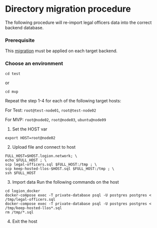 # Directory migration procedure
The following procedure will re-import legal officers data into the correct backend database.

### Prerequisite
This [migration](https://github.com/logion-network/logion-backend-ts/blob/main/src/logion/migration/1718188396630-AddLegalOfficers.ts) must be applied on each target backend.

### Choose an environment

    cd test
or

    cd mvp

Repeat the step 1-4 for each of the following target hosts:

For Test:
`root@test-node01`, `root@test-node02`

For MVP: `root@node02`, `root@node03`, `ubuntu@node09`
 
1. Set the HOST var

```shell
export HOST=root@node02
```

2. Upload file and connect to host

```shell
FULL_HOST=$HOST.logion.network; \
echo $FULL_HOST ; \
scp legal-officers.sql $FULL_HOST:/tmp ; \
scp keep-hosted-llos-$HOST.sql $FULL_HOST:/tmp ; \
ssh $FULL_HOST
```

3. Import data
Run the following commands on the host
```shell
cd logion_docker
docker-compose exec -T private-database psql -U postgres postgres < /tmp/legal-officers.sql
docker-compose exec -T private-database psql -U postgres postgres < /tmp/keep-hosted-llos*.sql
rm /tmp/*.sql
```

4. Exit the host
